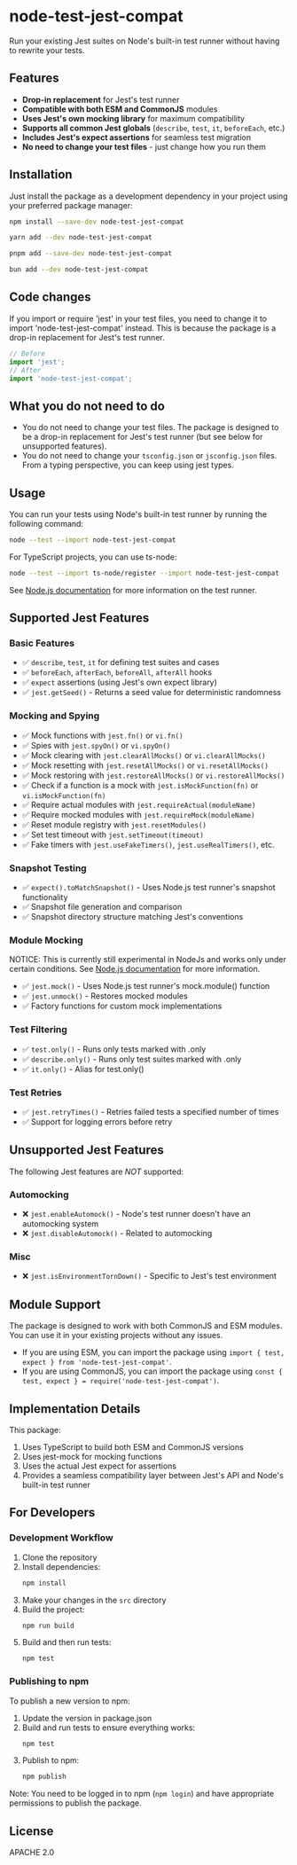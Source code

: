 # node-test-jest-compat

Run your existing Jest suites on Node's built-in test runner without having to rewrite your tests.

## Features

- **Drop-in replacement** for Jest's test runner
- **Compatible with both ESM and CommonJS** modules
- **Uses Jest's own mocking library** for maximum compatibility
- **Supports all common Jest globals** (`describe`, `test`, `it`, `beforeEach`, etc.)
- **Includes Jest's expect assertions** for seamless test migration
- **No need to change your test files** - just change how you run them

## Installation

Just install the package as a development dependency in your project using your preferred package manager:

```bash
npm install --save-dev node-test-jest-compat

yarn add --dev node-test-jest-compat

pnpm add --save-dev node-test-jest-compat

bun add --dev node-test-jest-compat
```

## Code changes

If you import or require 'jest' in your test files, you need to change it to import 'node-test-jest-compat' instead. This is because the package is a drop-in replacement for Jest's test runner.

```javascript
// Before
import 'jest';
// After
import 'node-test-jest-compat';
```

## What you do not need to do

- You do not need to change your test files. The package is designed to be a drop-in replacement for Jest's test runner (but see below for unsupported features).
- You do not need to change your `tsconfig.json` or `jsconfig.json` files. From a typing perspective, you can keep using jest types.


## Usage

You can run your tests using Node's built-in test runner by running the following command:

```bash
node --test --import node-test-jest-compat 
```

For TypeScript projects, you can use ts-node:

```bash
node --test --import ts-node/register --import node-test-jest-compat
```

See [Node.js documentation](https://nodejs.org/api/test.html#test_test) for more information on the test runner.

## Supported Jest Features

### Basic Features
- ✅ `describe`, `test`, `it` for defining test suites and cases
- ✅ `beforeEach`, `afterEach`, `beforeAll`, `afterAll` hooks
- ✅ `expect` assertions (using Jest's own expect library)
- ✅ `jest.getSeed()` - Returns a seed value for deterministic randomness

### Mocking and Spying
- ✅ Mock functions with `jest.fn()` or `vi.fn()`
- ✅ Spies with `jest.spyOn()` or `vi.spyOn()`
- ✅ Mock clearing with `jest.clearAllMocks()` or `vi.clearAllMocks()`
- ✅ Mock resetting with `jest.resetAllMocks()` or `vi.resetAllMocks()`
- ✅ Mock restoring with `jest.restoreAllMocks()` or `vi.restoreAllMocks()`
- ✅ Check if a function is a mock with `jest.isMockFunction(fn)` or `vi.isMockFunction(fn)`
- ✅ Require actual modules with `jest.requireActual(moduleName)`
- ✅ Require mocked modules with `jest.requireMock(moduleName)`
- ✅ Reset module registry with `jest.resetModules()`
- ✅ Set test timeout with `jest.setTimeout(timeout)`
- ✅ Fake timers with `jest.useFakeTimers()`, `jest.useRealTimers()`, etc.

### Snapshot Testing
- ✅ `expect().toMatchSnapshot()` - Uses Node.js test runner's snapshot functionality
- ✅ Snapshot file generation and comparison
- ✅ Snapshot directory structure matching Jest's conventions

### Module Mocking
NOTICE: This is currently still experimental in NodeJs and works only under certain conditions. See [Node.js documentation](https://nodejs.org/api/test.html#test_test_mocking) for more information.
- ✅ `jest.mock()` - Uses Node.js test runner's mock.module() function
- ✅ `jest.unmock()` - Restores mocked modules
- ✅ Factory functions for custom mock implementations

### Test Filtering
- ✅ `test.only()` - Runs only tests marked with .only
- ✅ `describe.only()` - Runs only test suites marked with .only
- ✅ `it.only()` - Alias for test.only()

### Test Retries
- ✅ `jest.retryTimes()` - Retries failed tests a specified number of times
- ✅ Support for logging errors before retry

## Unsupported Jest Features

The following Jest features are *NOT* supported:

### Automocking
- ❌ `jest.enableAutomock()` - Node's test runner doesn't have an automocking system
- ❌ `jest.disableAutomock()` - Related to automocking

### Misc
- ❌ `jest.isEnvironmentTornDown()` - Specific to Jest's test environment

## Module Support

The package is designed to work with both CommonJS and ESM modules. You can use it in your existing projects without any issues.

- If you are using ESM, you can import the package using `import { test, expect } from 'node-test-jest-compat'`.
- If you are using CommonJS, you can import the package using `const { test, expect } = require('node-test-jest-compat')`.

## Implementation Details

This package:

1. Uses TypeScript to build both ESM and CommonJS versions
2. Uses jest-mock for mocking functions
3. Uses the actual Jest expect for assertions
4. Provides a seamless compatibility layer between Jest's API and Node's built-in test runner

## For Developers

### Development Workflow

1. Clone the repository
2. Install dependencies:
   ```bash
   npm install
   ```
3. Make your changes in the `src` directory
4. Build the project:
   ```bash
   npm run build
   ```
5. Build and then run tests:
   ```bash
   npm test
   ```

### Publishing to npm

To publish a new version to npm:

1. Update the version in package.json
2. Build and run tests to ensure everything works:
   ```bash
   npm test
   ```
3. Publish to npm:
   ```bash
   npm publish
   ```

Note: You need to be logged in to npm (`npm login`) and have appropriate permissions to publish the package.

## License

APACHE 2.0
